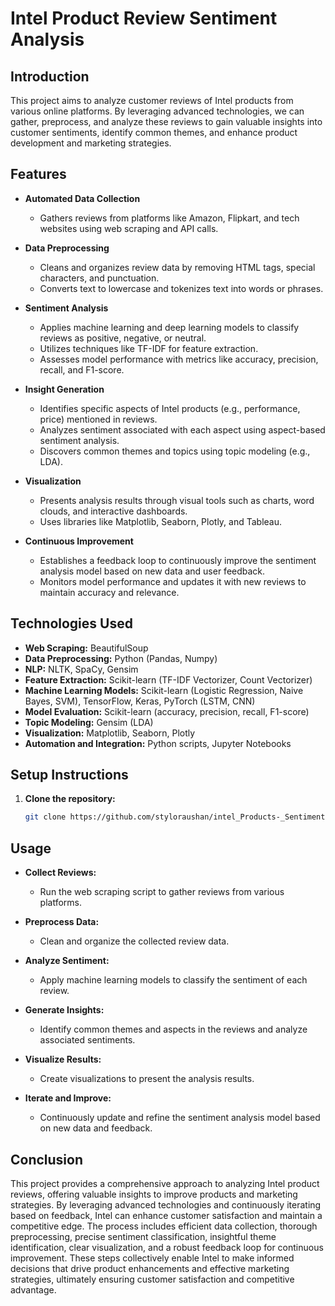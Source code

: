 # Intel Product Review Sentiment Analysis

## Introduction

This project aims to analyze customer reviews of Intel products from various online platforms. By leveraging advanced technologies, we can gather, preprocess, and analyze these reviews to gain valuable insights into customer sentiments, identify common themes, and enhance product development and marketing strategies.

## Features

- **Automated Data Collection**
  - Gathers reviews from platforms like Amazon, Flipkart, and tech websites using web scraping and API calls.
  
- **Data Preprocessing**
  - Cleans and organizes review data by removing HTML tags, special characters, and punctuation.
  - Converts text to lowercase and tokenizes text into words or phrases.

- **Sentiment Analysis**
  - Applies machine learning and deep learning models to classify reviews as positive, negative, or neutral.
  - Utilizes techniques like TF-IDF for feature extraction.
  - Assesses model performance with metrics like accuracy, precision, recall, and F1-score.

- **Insight Generation**
  - Identifies specific aspects of Intel products (e.g., performance, price) mentioned in reviews.
  - Analyzes sentiment associated with each aspect using aspect-based sentiment analysis.
  - Discovers common themes and topics using topic modeling (e.g., LDA).

- **Visualization**
  - Presents analysis results through visual tools such as charts, word clouds, and interactive dashboards.
  - Uses libraries like Matplotlib, Seaborn, Plotly, and Tableau.

- **Continuous Improvement**
  - Establishes a feedback loop to continuously improve the sentiment analysis model based on new data and user feedback.
  - Monitors model performance and updates it with new reviews to maintain accuracy and relevance.

## Technologies Used

- **Web Scraping:** BeautifulSoup
- **Data Preprocessing:** Python (Pandas, Numpy)
- **NLP:** NLTK, SpaCy, Gensim
- **Feature Extraction:** Scikit-learn (TF-IDF Vectorizer, Count Vectorizer)
- **Machine Learning Models:** Scikit-learn (Logistic Regression, Naive Bayes, SVM), TensorFlow, Keras, PyTorch (LSTM, CNN)
- **Model Evaluation:** Scikit-learn (accuracy, precision, recall, F1-score)
- **Topic Modeling:** Gensim (LDA)
- **Visualization:** Matplotlib, Seaborn, Plotly
- **Automation and Integration:** Python scripts, Jupyter Notebooks

## Setup Instructions

1. **Clone the repository:**
   ```sh
   git clone https://github.com/styloraushan/intel_Products-_Sentiment-_Analysis-.git


## Usage
- **Collect Reviews:**
   - Run the web scraping script to gather reviews from various platforms.
- **Preprocess Data:**
   - Clean and organize the collected review data.
- **Analyze Sentiment:**

    - Apply machine learning models to classify the sentiment of each review.
- **Generate Insights:**

    - Identify common themes and aspects in the reviews and analyze associated sentiments.
- **Visualize Results:**

     - Create visualizations to present the analysis results.
- **Iterate and Improve:**

     - Continuously update and refine the sentiment analysis model based on new data and feedback.
       
## Conclusion
This project provides a comprehensive approach to analyzing Intel product reviews, offering valuable insights to improve products and marketing strategies. By leveraging advanced technologies and continuously iterating based on feedback, Intel can enhance customer satisfaction and maintain a competitive edge. The process includes efficient data collection, thorough preprocessing, precise sentiment classification, insightful theme identification, clear visualization, and a robust feedback loop for continuous improvement. These steps collectively enable Intel to make informed decisions that drive product enhancements and effective marketing strategies, ultimately ensuring customer satisfaction and competitive advantage.

